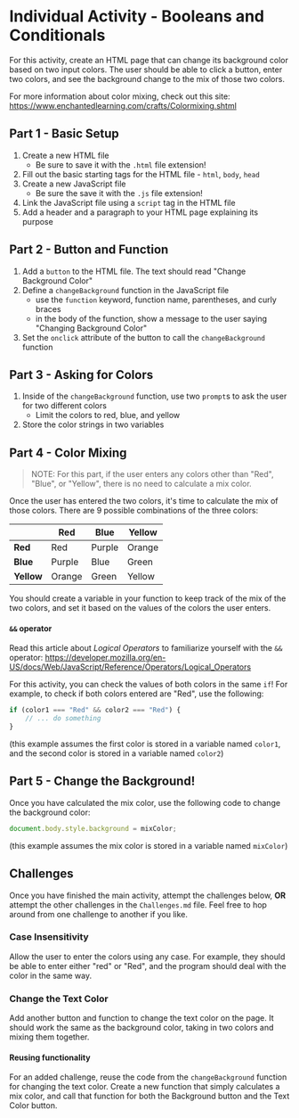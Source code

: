 # Individual Activity - Booleans and Conditionals
For this activity, create an HTML page that can change its background color based on two input colors. The user should be able to click a button, enter two colors, and see the background change to the mix of those two colors.

For more information about color mixing, check out this site: https://www.enchantedlearning.com/crafts/Colormixing.shtml

## Part 1 - Basic Setup
1. Create a new HTML file
    - Be sure to save it with the `.html` file extension!
1. Fill out the basic starting tags for the HTML file - `html`, `body`, `head`
1. Create a new JavaScript file
    - Be sure the save it with the `.js` file extension!
1. Link the JavaScript file using a `script` tag in the HTML file
1. Add a header and a paragraph to your HTML page explaining its purpose

## Part 2 - Button and Function
1. Add a `button` to the HTML file. The text should read "Change Background Color"
1. Define a `changeBackground` function in the JavaScript file
    - use the `function` keyword, function name, parentheses, and curly braces
    - in the body of the function, show a message to the user saying "Changing Background Color"
1. Set the `onclick` attribute of the button to call the `changeBackground` function

## Part 3 - Asking for Colors
1. Inside of the `changeBackground` function, use two `prompt`s to ask the user for two different colors
    - Limit the colors to red, blue, and yellow
1. Store the color strings in two variables

## Part 4 - Color Mixing
>NOTE: For this part, if the user enters any colors other than "Red", "Blue", or "Yellow", there is no need to calculate a mix color.

Once the user has entered the two colors, it's time to calculate the mix of those colors. There are 9 possible combinations of the three colors:

|| Red | Blue | Yellow |
|-|-|-|-|
| **Red** | Red | Purple | Orange |
| **Blue** | Purple | Blue | Green |
| **Yellow** | Orange | Green | Yellow |

You should create a variable in your function to keep track of the mix of the two colors, and set it based on the values of the colors the user enters.

#### `&&` operator
Read this article about _Logical Operators_ to familiarize yourself with the `&&` operator: https://developer.mozilla.org/en-US/docs/Web/JavaScript/Reference/Operators/Logical_Operators

For this activity, you can check the values of both colors in the same `if`! For example, to check if both colors entered are "Red", use the following:

```javascript
if (color1 === "Red" && color2 === "Red") {
    // ... do something
}
```
(this example assumes the first color is stored in a variable named `color1`, and the second color is stored in a variable named `color2`)

## Part 5 - Change the Background!
Once you have calculated the mix color, use the following code to change the background color:

```javascript
document.body.style.background = mixColor;
```

(this example assumes the mix color is stored in a variable named `mixColor`)

## Challenges
Once you have finished the main activity, attempt the challenges below, **OR** attempt the other challenges in the `Challenges.md` file. Feel free to hop around from one challenge to another if you like.

### Case Insensitivity
Allow the user to enter the colors using any case. For example, they should be able to enter either "red" or "Red", and the program should deal with the color in the same way.

### Change the Text Color
Add another button and function to change the text color on the page. It should work the same as the background color, taking in two colors and mixing them together.

#### Reusing functionality
For an added challenge, reuse the code from the `changeBackground` function for changing the text color. Create a new function that simply calculates a mix color, and call that function for both the Background button and the Text Color button.